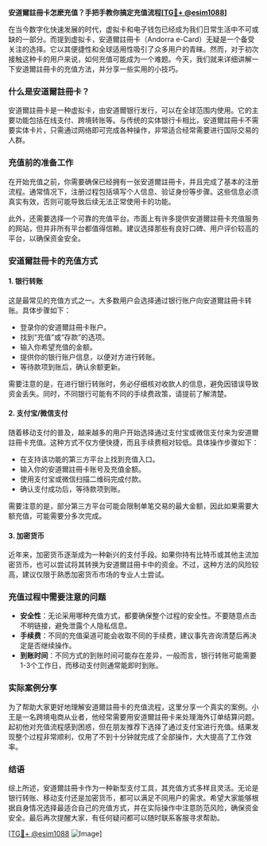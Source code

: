 **安道爾註冊卡怎麽充值？手把手教你搞定充值流程[[TG💪+ @esim1088](https://t.me/s/esim1088)]**

在当今数字化快速发展的时代，虚拟卡和电子钱包已经成为我们日常生活中不可或缺的一部分。而提到虚拟卡，安道爾註冊卡（Andorra e-Card）无疑是一个备受关注的选择。它以其便捷性和全球适用性吸引了众多用户的青睐。然而，对于初次接触这种卡的用户来说，如何充值可能成为一个难题。今天，我们就来详细讲解一下安道爾註冊卡的充值方法，并分享一些实用的小技巧。

### 什么是安道爾註冊卡？

安道爾註冊卡是一种虚拟卡，由安道爾银行发行，可以在全球范围内使用。它的主要功能包括在线支付、跨境转账等。与传统的实体银行卡相比，安道爾註冊卡不需要实体卡片，只需通过网络即可完成各种操作，非常适合经常需要进行国际交易的人群。

### 充值前的准备工作

在开始充值之前，你需要确保已经拥有一张安道爾註冊卡，并且完成了基本的注册流程。通常情况下，注册过程包括填写个人信息、验证身份等步骤。这些信息必须真实有效，否则可能导致后续无法正常使用卡的功能。

此外，还需要选择一个可靠的充值平台。市面上有许多提供安道爾註冊卡充值服务的网站，但并非所有平台都值得信赖。建议选择那些有良好口碑、用户评价较高的平台，以确保资金安全。

### 安道爾註冊卡的充值方式

#### 1. 银行转账

这是最常见的充值方式之一。大多数用户会选择通过银行账户向安道爾註冊卡转账。具体步骤如下：

- 登录你的安道爾註冊卡账户。
- 找到“充值”或“存款”的选项。
- 输入你希望充值的金额。
- 提供你的银行账户信息，以便对方进行转账。
- 等待款项到账后，确认余额更新。

需要注意的是，在进行银行转账时，务必仔细核对收款人的信息，避免因错误导致资金丢失。同时，不同银行可能有不同的手续费政策，请提前了解清楚。

#### 2. 支付宝/微信支付

随着移动支付的普及，越来越多的用户开始选择通过支付宝或微信支付来为安道爾註冊卡充值。这种方式不仅方便快捷，而且手续费相对较低。具体操作步骤如下：

- 在支持该功能的第三方平台上找到充值入口。
- 输入你的安道爾註冊卡账号及充值金额。
- 使用支付宝或微信扫描二维码完成付款。
- 确认支付成功后，等待款项到账。

需要注意的是，部分第三方平台可能会限制单笔交易的最大金额，因此如果需要大额充值，可能需要分多次完成。

#### 3. 加密货币

近年来，加密货币逐渐成为一种新兴的支付手段。如果你持有比特币或其他主流加密货币，也可以尝试将其转换为安道爾註冊卡中的资金。不过，这种方法的风险较高，建议仅限于熟悉加密货币市场的专业人士尝试。

### 充值过程中需要注意的问题

- **安全性**：无论采用哪种充值方式，都要确保整个过程的安全性。不要随意点击不明链接，避免泄露个人隐私信息。
- **手续费**：不同的充值渠道可能会收取不同的手续费，建议事先咨询清楚后再决定是否继续操作。
- **到账时间**：不同方式的到账时间可能存在差异，一般而言，银行转账可能需要1-3个工作日，而移动支付则通常能即时到账。

### 实际案例分享

为了帮助大家更好地理解安道爾註冊卡的充值流程，这里分享一个真实的案例。小王是一名跨境电商从业者，他经常需要用安道爾註冊卡来处理海外订单结算问题。起初他对充值流程感到困惑，但在朋友推荐下选择了通过支付宝进行充值。结果发现整个过程非常顺利，仅用了不到十分钟就完成了全部操作，大大提高了工作效率。

### 结语

综上所述，安道爾註冊卡作为一种新型支付工具，其充值方式多样且灵活。无论是银行转账、移动支付还是加密货币，都可以满足不同用户的需求。希望大家能够根据自身情况选择最适合自己的充值方式，并在实际操作中注意防范风险，确保资金安全。最后再次提醒大家，有任何疑问都可以随时联系客服寻求帮助。

[[TG💪+ @esim1088](https://t.me/s/esim1088) ![Image](https://i.postimg.cc/4NQfJmqS/Snipaste-2025-05-13-00-14-12.png)]